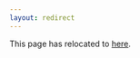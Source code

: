 ```yaml
---
layout: redirect
---
```

This page has relocated to [here](../../maps/fort-collins/old-town-results).

